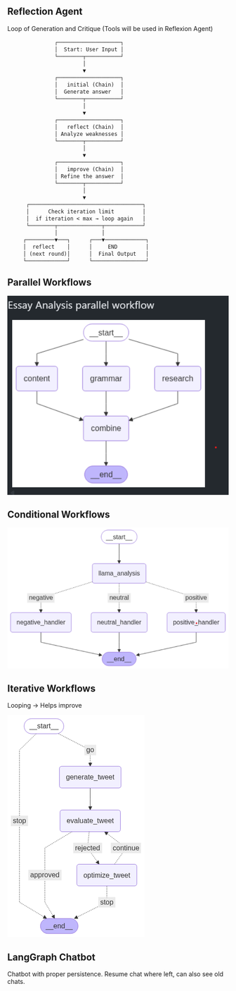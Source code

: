 
## Reflection Agent
Loop of Generation and Critique (Tools will be used in Reflexion Agent)

                   ┌────────────────────┐
                   │  Start: User Input │
                   └────────┬───────────┘
                            │
                            ▼
                   ┌────────────────────┐
                   │   initial (Chain)  │
                   │  Generate answer   │
                   └────────┬───────────┘
                            │
                            ▼
                   ┌────────────────────┐
                   │   reflect (Chain)  │
                   │ Analyze weaknesses │
                   └────────┬───────────┘
                            │
                            ▼
                   ┌────────────────────┐
                   │   improve (Chain)  │
                   │ Refine the answer  │
                   └────────┬───────────┘
                            │
                            ▼
          ┌────────────────────────────────────┐
          │      Check iteration limit         │
          │  if iteration < max → loop again   │
          └────────┬──────────────┬────────────┘
                   │              │
         ┌─────────▼───┐      ┌───▼─────────────┐
         │  reflect    │      │     END         │
         │ (next round)│      │  Final Output   │
         └─────────────┘      └─────────────────┘

## Parallel Workflows
![alt text](image.png)

## Conditional Workflows
![alt text](image-1.png)

## Iterative Workflows
Looping -> Helps improve

![alt text](image-2.png)

## LangGraph Chatbot
Chatbot with proper persistence. Resume chat where left, can also see old chats.